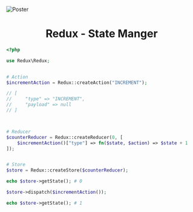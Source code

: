 ![Poster](https://github.com/ArefShojaei/Redux/assets/134844185/e70752be-ba62-4d87-8741-1f5973343281)

<h1 align='center'>Redux - State Manger</h1>

```php
<?php

use Redux\Redux;


# Action
$incrementAction = Redux::createAction("INCREMENT");

// [
//     "type" => "INCREMENT",
//     "payload" => null
// ]



# Reducer
$counterReducer = Redux::createReducer(0, [
    $incrementAction()["type"] => fn($state, $action) => $state + 1
]);


# Store
$store = Redux::createStore($counterReducer);

echo $store->getState(); # 0

$store->dispatch($incrementAction());

echo $store->getState(); # 1
```
